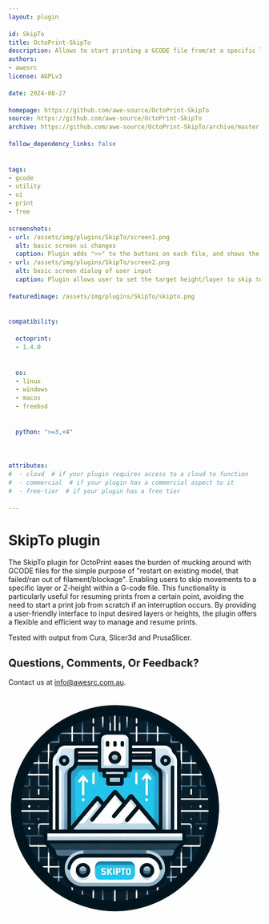 ```yaml
---
layout: plugin

id: SkipTo
title: OctoPrint-SkipTo
description: Allows to start printing a GCODE file from/at a specific layer or z-height
authors:
- awesrc
license: AGPLv3

date: 2024-08-27

homepage: https://github.com/awe-source/OctoPrint-SkipTo
source: https://github.com/awe-source/OctoPrint-SkipTo
archive: https://github.com/awe-source/OctoPrint-SkipTo/archive/master.zip

follow_dependency_links: false


tags:
- gcode
- utility
- ui
- print
- free

screenshots:
- url: /assets/img/plugins/SkipTo/screen1.png
  alt: basic screen ui changes
  caption: Plugin adds ">>" to the buttons on each file, and shows the current layer/z-height as it prints for reference purposes.
- url: /assets/img/plugins/SkipTo/screen2.png
  alt: basic screen dialog of user input
  caption: Plugin allows user to set the target height/layer to skip to.

featuredimage: /assets/img/plugins/SkipTo/skipto.png


compatibility:

  octoprint:
  - 1.4.0


  os:
  - linux
  - windows
  - macos
  - freebsd


  python: ">=3,<4"



attributes:
#  - cloud  # if your plugin requires access to a cloud to function
#  - commercial  # if your plugin has a commercial aspect to it
#  - free-tier  # if your plugin has a free tier

---
```


# SkipTo plugin

The SkipTo plugin for OctoPrint eases the burden of mucking around with GCODE files for the simple purpose of "restart on existing model, that failed/ran out of filament/blockage".
Enabling users to skip movements to a specific layer or Z-height within a G-code file. This functionality is particularly useful for resuming prints from a certain point, avoiding the need to start a print job from scratch if an interruption occurs. By providing a user-friendly interface to input desired layers or heights, the plugin offers a flexible and efficient way to manage and resume prints.

Tested with output from Cura, Slicer3d and PrusaSlicer.

## Questions, Comments, Or Feedback?

Contact us at [info@awesrc.com.au](info@awesrc.com.au).

![screenshot](/assets/img/plugins/SkipTo/SkipTo.png)
